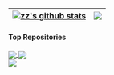 
| <a href="https://github.com/anuraghazra/github-readme-stats"><img align="center" src="https://github-readme-stats.vercel.app/api?username=jstf9673&show_icons=true&include_all_commits=true&theme=buefy&hide_border=true" alt="zz's github stats" /></a> | <a href="https://github.com/anuraghazra/github-readme-stats"><img align="center" src="https://github-readme-stats.vercel.app/api/top-langs/?username=jstf9673&layout=compact&theme=buefy&hide_border=true" /></a> |
| ------------- | ------------- |

#### Top Repositories


<a href="https://github.com/jstf9673/vue-cnode">
  <img align="center" src="https://github-readme-stats.vercel.app/api/pin/?username=jstf9673&repo=vue-cnode&theme=buefy" />
</a>
<a href="https://github.com/jstf9673/helloWorld">
  <img align="center" src="https://github-readme-stats.vercel.app/api/pin/?username=jstf9673&repo=helloWorld&theme=buefy" />
</a>
<br />
<a href="https://github.com/jstf9673/pro_test">
  <img align="center" src="https://github-readme-stats.vercel.app/api/pin/?username=jstf9673&repo=pro_test&theme=buefy" />
</a>
<!-- <a href="https://github.com/jstf9673/cqsbgame">
  <img align="center" src="https://github-readme-stats.vercel.app/api/pin/?username=jstf9673&repo=cqsbgame&theme=buefy" />
</a> -->
<br />
<br />
